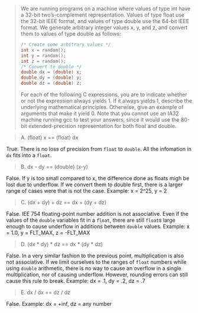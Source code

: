 > We are running programs on a machine where values of type int have a 32-bit
> two’s-complement representation. Values of type float use the 32-bit IEEE
> format, and values of type double use the 64-bit IEEE format. 
> We generate arbitrary integer values x, y, and z, and convert them to values
> of type double as follows:
> ```c
> /* Create some arbitrary values */ 
> int x = random(); 
> int y = random(); 
> int z = random(); 
> /* Convert to double */ 
> double dx = (double) x; 
> double dy = (double) y; 
> double dz = (double) z; 
> ```
> For each of the following C expressions, you are to indicate whether or
> not the expression always yields 1. If it always yields 1, describe the
> underlying mathematical principles. Otherwise, give an example of arguments
> that make it yield 0. Note that you cannot use an IA32 machine running gcc to
> test your answers, since it would use the 80-bit extended-precision
> representation for both float and double.

> A. (float) x == (float) dx 

True. There is no loss of precision from `float` to `double`. All the
infomation in `dx` fits into a `float`.

> B. dx - dy == (double) (x-y) 

False. If y is too small compared to x, the difference done as floats migh
be lost due to underflow. If we convert them to double first, there is a larger
range of cases were that is not the case.
Example: x = 2^25, y = 2

> C. (dx + dy) + dz == dx + (dy + dz) 

False. IEE 754 floating-point number addition is not associative. Even if
the values of the `double` variables fit in a `float`, there are still `float`s
large enough to cause underflow in additions between `double` values.
Example: x = 1.0, y = FLT_MAX, z = -FLT_MAX

> D. (dx * dy) * dz == dx * (dy * dz) 

False. In a very similar fashion to the previous point, multiplication is also
not associative. If we limit ourselves to the ranges of `float` numbers
while using `double` arithmetic, there is no way to cause an overflow in a
single multiplication, nor of causing underflow. However, rounding errors can
still cause this rule to break.
Example: dx = .1, dy = .2, dz = .7

> E. dx / dx == dz / dz

False.
Example: dx = +inf, dz = any number
